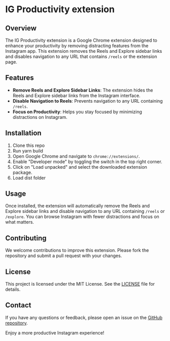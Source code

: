 # IG Productivity extension

## Overview

The IG Productivity extension is a Google Chrome extension designed to enhance your productivity by removing distracting features from the Instagram app. This extension removes the Reels and Explore sidebar links and disables navigation to any URL that contains `/reels` or the extension page.

## Features

- **Remove Reels and Explore Sidebar Links**: The extension hides the Reels and Explore sidebar links from the Instagram interface.
- **Disable Navigation to Reels**: Prevents navigation to any URL containing `/reels`.
- **Focus on Productivity**: Helps you stay focused by minimizing distractions on Instagram.

## Installation

1. Clone this repo
2. Run yarn build
3. Open Google Chrome and navigate to `chrome://extensions/`.
4. Enable "Developer mode" by toggling the switch in the top right corner.
5. Click on "Load unpacked" and select the downloaded extension package.
6. Load dist folder

## Usage

Once installed, the extension will automatically remove the Reels and Explore sidebar links and disable navigation to any URL containing `/reels` or `/explore`. You can browse Instagram with fewer distractions and focus on what matters.

## Contributing

We welcome contributions to improve this extension. Please fork the repository and submit a pull request with your changes.

## License

This project is licensed under the MIT License. See the [LICENSE](#) file for details.

## Contact

If you have any questions or feedback, please open an issue on the [GitHub repository](#).

Enjoy a more productive Instagram experience!
